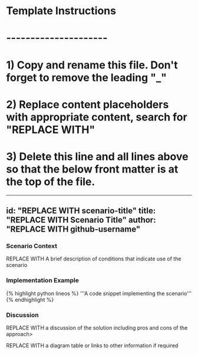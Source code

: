 # Template Instructions
# ---------------------
# 1) Copy and rename this file. Don't forget to remove the leading "_" 
# 2) Replace content placeholders with appropriate content, search for "REPLACE WITH"
# 3) Delete this line and all lines above so that the below front matter is at the top of the file.
---
id: "REPLACE WITH scenario-title" 
title: "REPLACE WITH Scenario Title"
author: "REPLACE WITH github-username"
---


### Scenario Context

REPLACE WITH A brief description of conditions that indicate use of the scenario

### Implementation Example

{% highlight python lineos %}
    '''A code snippet implementing the scenario'''
{% endhighlight %}

### Discussion

REPLACE WITH a discussion of the solution including pros and cons of the approach>

REPLACE WITH a diagram table or links to other information if required

